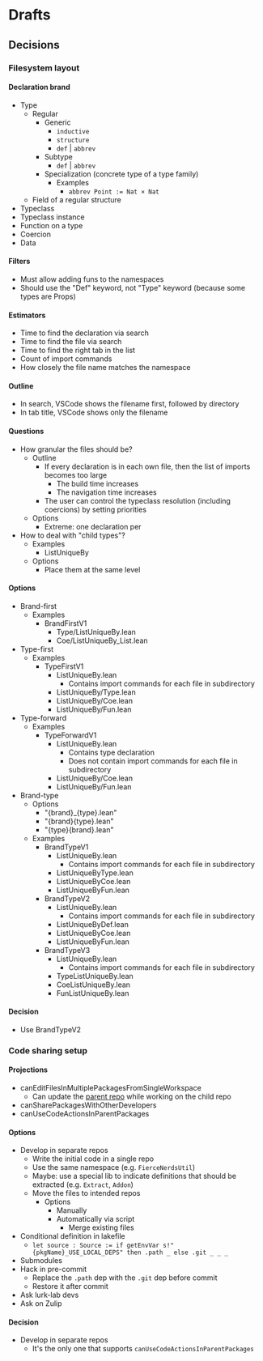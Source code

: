 # Drafts

## Decisions

### Filesystem layout

#### Declaration brand

* Type
  * Regular
    * Generic
      * `inductive`
      * `structure`
      * `def` | `abbrev`
    * Subtype
      * `def` | `abbrev`
    * Specialization (concrete type of a type family)
      * Examples
        * `abbrev Point := Nat × Nat`
  * Field of a regular structure
* Typeclass
* Typeclass instance
* Function on a type
* Coercion
* Data

#### Filters

* Must allow adding funs to the namespaces
* Should use the "Def" keyword, not "Type" keyword (because some types are Props)

#### Estimators

* Time to find the declaration via search
* Time to find the file via search
* Time to find the right tab in the list
* Count of import commands
* How closely the file name matches the namespace

#### Outline

* In search, VSCode shows the filename first, followed by directory
* In tab title, VSCode shows only the filename

#### Questions

* How granular the files should be?
  * Outline
    * If every declaration is in each own file, then the list of imports becomes too large
      * The build time increases
      * The navigation time increases
    * The user can control the typeclass resolution (including coercions) by setting priorities
  * Options
    * Extreme: one declaration per 
* How to deal with "child types"?
  * Examples
    * ListUniqueBy
  * Options
    * Place them at the same level

#### Options

* Brand-first
  * Examples
    * BrandFirstV1
      * Type/ListUniqueBy.lean
      * Coe/ListUniqueBy_List.lean
* Type-first
  * Examples
    * TypeFirstV1
      * ListUniqueBy.lean
        * Contains import commands for each file in subdirectory
      * ListUniqueBy/Type.lean
      * ListUniqueBy/Coe.lean
      * ListUniqueBy/Fun.lean
* Type-forward
  * Examples
    * TypeForwardV1
      * ListUniqueBy.lean
        * Contains type declaration
        * Does not contain import commands for each file in subdirectory
      * ListUniqueBy/Coe.lean
      * ListUniqueBy/Fun.lean
* Brand-type
  * Options
    * "{brand}_{type}.lean"
    * "{brand}{type}.lean"
    * "{type}{brand}.lean"
  * Examples
    * BrandTypeV1
      * ListUniqueBy.lean
        * Contains import commands for each file in subdirectory
      * ListUniqueByType.lean
      * ListUniqueByCoe.lean
      * ListUniqueByFun.lean
    * BrandTypeV2
      * ListUniqueBy.lean
        * Contains import commands for each file in subdirectory
      * ListUniqueByDef.lean
      * ListUniqueByCoe.lean
      * ListUniqueByFun.lean
    * BrandTypeV3
      * ListUniqueBy.lean
        * Contains import commands for each file in subdirectory
      * TypeListUniqueBy.lean
      * CoeListUniqueBy.lean
      * FunListUniqueBy.lean

#### Decision

* Use BrandTypeV2

### Code sharing setup

#### Projections

* canEditFilesInMultiplePackagesFromSingleWorkspace
  * Can update the [parent repo](./Definitions.md#parent-repo) while working on the child repo
* canSharePackagesWithOtherDevelopers
* canUseCodeActionsInParentPackages

#### Options

* Develop in separate repos
  * Write the initial code in a single repo
  * Use the same namespace (e.g. `FierceNerdsUtil`)
  * Maybe: use a special lib to indicate definitions that should be extracted (e.g. `Extract`, `Addon`)
  * Move the files to intended repos
    * Options
      * Manually
      * Automatically via script
        * Merge existing files
* Conditional definition in lakefile
  * `let source : Source := if getEnvVar s!"{pkgName}_USE_LOCAL_DEPS" then .path _ else .git _ _ _`
* Submodules
* Hack in pre-commit
  * Replace the `.path` dep with the `.git` dep before commit
  * Restore it after commit
* Ask lurk-lab devs
* Ask on Zulip

#### Decision

* Develop in separate repos
  * It's the only one that supports `canUseCodeActionsInParentPackages`
